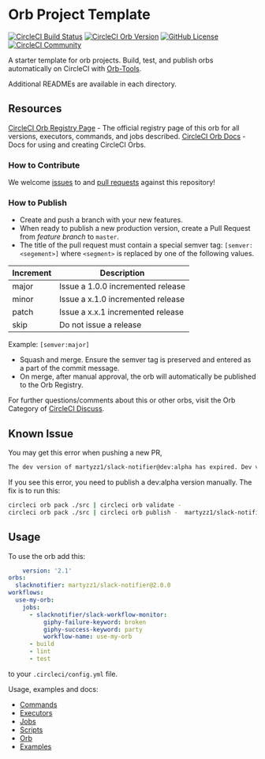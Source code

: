 # Orb Project Template

[![CircleCI Build Status](https://circleci.com/gh/martyzz1/slack-notifier.svg?style=shield&circle-token=f662169bb2d7778d8cc6425e91d46a452cca8de1 "CircleCI Build Status")](https://circleci.com/gh/martyzz1/slack-notifier) [![CircleCI Orb Version](https://badges.circleci.com/orbs/martyzz1/slack-notifier.svg?&circle-token=f662169bb2d7778d8cc6425e91d46a452cca8de1)](https://circleci.com/orbs/registry/orb/martyzz1/slack-notifier) [![GitHub License](https://img.shields.io/badge/license-MIT-lightgrey.svg)](https://raw.githubusercontent.com/martyzz1/slack-notifier/master/LICENSE) [![CircleCI Community](https://img.shields.io/badge/community-CircleCI%20Discuss-343434.svg)](https://discuss.circleci.com/c/ecosystem/orbs)

A starter template for orb projects. Build, test, and publish orbs automatically on CircleCI with [Orb-Tools](https://circleci.com/orbs/registry/orb/circleci/orb-tools).

Additional READMEs are available in each directory.

## Resources

[CircleCI Orb Registry Page](https://circleci.com/orbs/registry/orb/martyzz1/slack-notifier) - The official registry page of this orb for all versions, executors, commands, and jobs described.
[CircleCI Orb Docs](https://circleci.com/docs/2.0/orb-intro/#section=configuration) - Docs for using and creating CircleCI Orbs.

### How to Contribute

We welcome [issues](https://github.com/martyzz1/slack-notifier/issues) to and [pull requests](https://github.com/martyzz1/slack-notifier/pulls) against this repository!

### How to Publish
* Create and push a branch with your new features.
* When ready to publish a new production version, create a Pull Request from _feature branch_ to `master`.
* The title of the pull request must contain a special semver tag: `[semver:<segement>]` where `<segment>` is replaced by one of the following values.

| Increment | Description|
| ----------| -----------|
| major     | Issue a 1.0.0 incremented release|
| minor     | Issue a x.1.0 incremented release|
| patch     | Issue a x.x.1 incremented release|
| skip      | Do not issue a release|

Example: `[semver:major]`

* Squash and merge. Ensure the semver tag is preserved and entered as a part of the commit message.
* On merge, after manual approval, the orb will automatically be published to the Orb Registry.

For further questions/comments about this or other orbs, visit the Orb Category of [CircleCI Discuss](https://discuss.circleci.com/c/orbs).

## Known Issue

You may get this error when pushing a new PR,

```bash
The dev version of martyzz1/slack-notifier@dev:alpha has expired. Dev versions of orbs are only valid for 90 days after publishing.
```

If you see this error, you need to publish a dev:alpha version manually. The fix is to run this:

```bash
circleci orb pack ./src | circleci orb validate -
circleci orb pack ./src | circleci orb publish -  martyzz1/slack-notifier@dev:alpha
```

## Usage

To use the orb add this:
```yaml
    version: '2.1'
orbs:
  slacknotifier: martyzz1/slack-notifier@2.0.0
workflows:
  use-my-orb:
    jobs:
      - slacknotifier/slack-workflow-monitor:
          giphy-failure-keyword: broken
          giphy-success-keyword: party
          workflow-name: use-my-orb
      - build
      - lint
      - test

```

to your `.circleci/config.yml` file.

Usage, examples and docs:

* [Commands](src/commands/README.md)
* [Executors](src/executors/README.md)
* [Jobs](src/jobs/README.md)
* [Scripts](src/scripts/README.md)
* [Orb](src/README.md)
* [Examples](src/examples/README.md)
